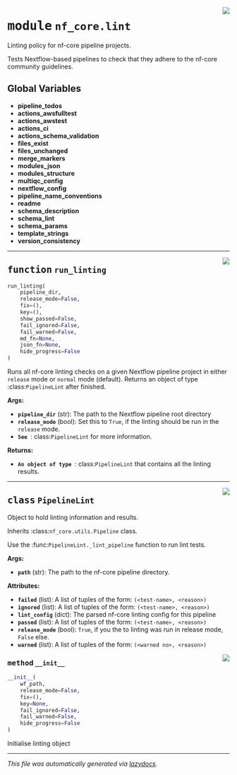 <!-- markdownlint-disable -->

<a href="../../../../../../tools/nf_core/lint/__init__.py#L0"><img align="right" style="float:right;" src="https://img.shields.io/badge/-source-cccccc?style=flat-square"></a>

# <kbd>module</kbd> `nf_core.lint`

Linting policy for nf-core pipeline projects.

Tests Nextflow-based pipelines to check that they adhere to the nf-core community guidelines.

## **Global Variables**

- **pipeline_todos**
- **actions_awsfulltest**
- **actions_awstest**
- **actions_ci**
- **actions_schema_validation**
- **files_exist**
- **files_unchanged**
- **merge_markers**
- **modules_json**
- **modules_structure**
- **multiqc_config**
- **nextflow_config**
- **pipeline_name_conventions**
- **readme**
- **schema_description**
- **schema_lint**
- **schema_params**
- **template_strings**
- **version_consistency**

---

<a href="../../../../../../tools/nf_core/lint/__init__.py#L33"><img align="right" style="float:right;" src="https://img.shields.io/badge/-source-cccccc?style=flat-square"></a>

## <kbd>function</kbd> `run_linting`

```python
run_linting(
    pipeline_dir,
    release_mode=False,
    fix=(),
    key=(),
    show_passed=False,
    fail_ignored=False,
    fail_warned=False,
    md_fn=None,
    json_fn=None,
    hide_progress=False
)
```

Runs all nf-core linting checks on a given Nextflow pipeline project in either `release` mode or `normal` mode (default). Returns an object of type :class:`PipelineLint` after finished.

**Args:**

- <b>`pipeline_dir`</b> (str): The path to the Nextflow pipeline root directory
- <b>`release_mode`</b> (bool): Set this to `True`, if the linting should be run in the `release` mode.
- <b>`See `</b>: class:`PipelineLint` for more information.

**Returns:**

- <b>`An object of type `</b>: class:`PipelineLint` that contains all the linting results.

---

<a href="../../../../../../tools/nf_core/lint/__init__.py#L148"><img align="right" style="float:right;" src="https://img.shields.io/badge/-source-cccccc?style=flat-square"></a>

## <kbd>class</kbd> `PipelineLint`

Object to hold linting information and results.

Inherits :class:`nf_core.utils.Pipeline` class.

Use the :func:`PipelineLint._lint_pipeline` function to run lint tests.

**Args:**

- <b>`path`</b> (str): The path to the nf-core pipeline directory.

**Attributes:**

- <b>`failed`</b> (list): A list of tuples of the form: `(<test-name>, <reason>)`
- <b>`ignored`</b> (list): A list of tuples of the form: `(<test-name>, <reason>)`
- <b>`lint_config`</b> (dict): The parsed nf-core linting config for this pipeline
- <b>`passed`</b> (list): A list of tuples of the form: `(<test-name>, <reason>)`
- <b>`release_mode`</b> (bool): `True`, if you the to linting was run in release mode, `False` else.
- <b>`warned`</b> (list): A list of tuples of the form: `(<warned no>, <reason>)`

<a href="../../../../../../tools/nf_core/lint/__init__.py#L187"><img align="right" style="float:right;" src="https://img.shields.io/badge/-source-cccccc?style=flat-square"></a>

### <kbd>method</kbd> `__init__`

```python
__init__(
    wf_path,
    release_mode=False,
    fix=(),
    key=None,
    fail_ignored=False,
    fail_warned=False,
    hide_progress=False
)
```

Initialise linting object

---

_This file was automatically generated via [lazydocs](https://github.com/ml-tooling/lazydocs)._
